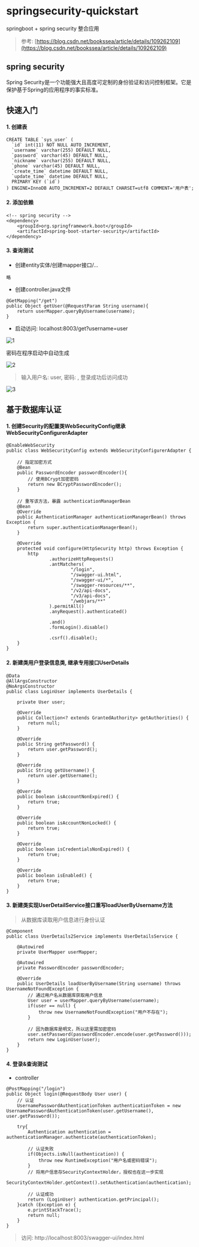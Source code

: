 # springsecurity-quickstart

springboot + spring security 整合应用

> 参考: [https://blog.csdn.net/bookssea/article/details/109262109](https://blog.csdn.net/bookssea/article/details/109262109)

## spring security 

Spring Security是一个功能强大且高度可定制的身份验证和访问控制框架。它是保护基于Spring的应用程序的事实标准。

## 快速入门

#### 1. 创建表

```
CREATE TABLE `sys_user` (
  `id` int(11) NOT NULL AUTO_INCREMENT,
  `username` varchar(255) DEFAULT NULL,
  `password` varchar(45) DEFAULT NULL,
  `nickname` varchar(255) DEFAULT NULL,
  `phone` varchar(45) DEFAULT NULL,
  `create_time` datetime DEFAULT NULL,
  `update_time` datetime DEFAULT NULL,
  PRIMARY KEY (`id`)
) ENGINE=InnoDB AUTO_INCREMENT=2 DEFAULT CHARSET=utf8 COMMENT='用户表';
```
#### 2. 添加依赖

```
<!-- spring security -->
<dependency>
    <groupId>org.springframework.boot</groupId>
    <artifactId>spring-boot-starter-security</artifactId>
</dependency>
```

#### 3. 查询测试

- 创建entity实体/创建mapper接口/...

```
略
```

- 创建controller.java文件

```
@GetMapping("/get")
public Object getUser(@RequestParam String username){
    return userMapper.queryByUsername(username);
}
```

- 启动访问: localhost:8003/get?username=user

![1](./docs/1.jpg)

密码在程序启动中自动生成

![2](./docs/2.jpg)

> 输入用户名: user, 密码: , 登录成功后访问成功

![3](./docs/3.jpg)

## 基于数据库认证

#### 1. 创建Security的配置类WebSecurityConfig继承WebSecurityConfigurerAdapter

```
@EnableWebSecurity
public class WebSecurityConfig extends WebSecurityConfigurerAdapter {

    // 指定加密方式
    @Bean
    public PasswordEncoder passwordEncoder(){
        // 使用BCrypt加密密码
        return new BCryptPasswordEncoder();
    }

    // 重写该方法，暴露 authenticationManagerBean
    @Bean
    @Override
    public AuthenticationManager authenticationManagerBean() throws Exception {
        return super.authenticationManagerBean();
    }

    @Override
    protected void configure(HttpSecurity http) throws Exception {
        http
                .authorizeHttpRequests()
                .antMatchers(
                        "/login",
                        "/swagger-ui.html",
                        "/swagger-ui/*",
                        "/swagger-resources/**",
                        "/v2/api-docs",
                        "/v3/api-docs",
                        "/webjars/**"
                ).permitAll()
                .anyRequest().authenticated()

                .and()
                .formLogin().disable()

                .csrf().disable();
    }
}
```

#### 2. 新建类用户登录信息类, 继承专用接口UserDetails

```
@Data
@AllArgsConstructor
@NoArgsConstructor
public class LoginUser implements UserDetails {

    private User user;

    @Override
    public Collection<? extends GrantedAuthority> getAuthorities() {
        return null;
    }

    @Override
    public String getPassword() {
        return user.getPassword();
    }

    @Override
    public String getUsername() {
        return user.getUsername();
    }

    @Override
    public boolean isAccountNonExpired() {
        return true;
    }

    @Override
    public boolean isAccountNonLocked() {
        return true;
    }

    @Override
    public boolean isCredentialsNonExpired() {
        return true;
    }

    @Override
    public boolean isEnabled() {
        return true;
    }
}
```

#### 3. 新建类实现UserDetailService接口重写loadUserByUsername方法

> 从数据库读取用户信息进行身份认证

```
@Component
public class UserDetails2Service implements UserDetailsService {

    @Autowired
    private UserMapper userMapper;

    @Autowired
    private PasswordEncoder passwordEncoder;

    @Override
    public UserDetails loadUserByUsername(String username) throws UsernameNotFoundException {
        // 通过用户名从数据库获取用户信息
        User user = userMapper.queryByUsername(username);
        if(user == null) {
            throw new UsernameNotFoundException("用户不存在");
        }

        // 因为数据库是明文，所以这里需加密密码
        user.setPassword(passwordEncoder.encode(user.getPassword()));
        return new LoginUser(user);
    }
}
```

#### 4. 登录&查询测试

- controller

```
@PostMapping("/login")
public Object login(@RequestBody User user) {
    // 认证
    UsernamePasswordAuthenticationToken authenticationToken = new UsernamePasswordAuthenticationToken(user.getUsername(), user.getPassword());

    try{
        Authentication authentication = authenticationManager.authenticate(authenticationToken);

        // 认证失败
        if(Objects.isNull(authentication)) {
            throw new RuntimeException("用户名或密码错误");
        }
        // 将用户信息存SecurityContextHolder，授权也在这一步实现
        SecurityContextHolder.getContext().setAuthentication(authentication);

        // 认证成功
        return (LoginUser) authentication.getPrincipal();
    }catch (Exception e) {
        e.printStackTrace();
        return null;
    }
}
```

> 访问: http://localhost:8003/swagger-ui/index.html
